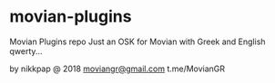 # movian-plugins
Movian Plugins repo
Just an OSK for Movian with Greek and English qwerty...


by nikkpap @ 2018
moviangr@gmail.com
t.me/MovianGR
